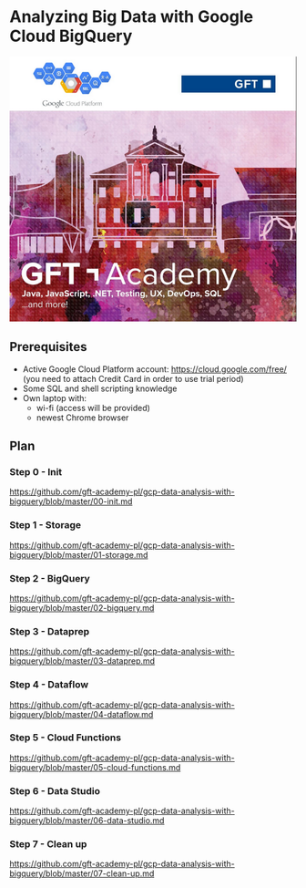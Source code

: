 # Analyzing Big Data with Google Cloud BigQuery

![LOGO](https://raw.githubusercontent.com/gft-academy-pl/gcp-data-analysis-with-bigquery/master/assets/gft-academy.png)

## Prerequisites

* Active Google Cloud Platform account: https://cloud.google.com/free/ (you need to attach Credit Card in order to use trial period)
* Some SQL and shell scripting knowledge
* Own laptop with:
  * wi-fi (access will be provided)
  * newest Chrome browser

## Plan

### Step 0 - Init

https://github.com/gft-academy-pl/gcp-data-analysis-with-bigquery/blob/master/00-init.md

### Step 1 - Storage

https://github.com/gft-academy-pl/gcp-data-analysis-with-bigquery/blob/master/01-storage.md

### Step 2 - BigQuery

https://github.com/gft-academy-pl/gcp-data-analysis-with-bigquery/blob/master/02-bigquery.md

### Step 3 - Dataprep

https://github.com/gft-academy-pl/gcp-data-analysis-with-bigquery/blob/master/03-dataprep.md

### Step 4 - Dataflow

https://github.com/gft-academy-pl/gcp-data-analysis-with-bigquery/blob/master/04-dataflow.md

### Step 5 - Cloud Functions

https://github.com/gft-academy-pl/gcp-data-analysis-with-bigquery/blob/master/05-cloud-functions.md

### Step 6 - Data Studio

https://github.com/gft-academy-pl/gcp-data-analysis-with-bigquery/blob/master/06-data-studio.md

### Step 7 - Clean up

https://github.com/gft-academy-pl/gcp-data-analysis-with-bigquery/blob/master/07-clean-up.md
